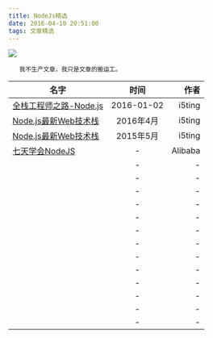 ```yaml
---
title: NodeJs精选
date: 2016-04-10 20:51:00
tags: 文章精选
---
```


![](http://7xsgf8.com1.z0.glb.clouddn.com/image/node.jpg)

       我不生产文章，我只是文章的搬运工。
<!--more-->




| 名字 | 时间 | 作者 |
| -----|:----:| ----:|
|  [全栈工程师之路-Node.js](https://github.com/i5ting/nodejs-fullstack)  | 2016-01-02   |   i5ting |
| [Node.js最新Web技术栈](https://cnodejs.org/topic/56fdf66ec5f5b4a959e91771#rd?sukey=ecafc0a7cc4a741b9abcdf8513894c2c004fcaf241d6f8d4699162d396e58e68fdca8405b00eea26c3b60f53b4e35138)   | 2016年4月    |  i5ting  |
| [Node.js最新Web技术栈](https://cnodejs.org/topic/55651bf07d4c64752effb4b1)   | 2015年5月   |   i5ting   |
|  [七天学会NodeJS](http://nqdeng.github.io/7-days-nodejs/)  | -    |   Alibaba  |
|    | -    |   -  |
|    | -    |   -  |
|    | -    |   -  |
|    | -    |   -  |
|    | -    |   -  |
|    | -    |   -  |
|    | -    |   -  |
|    | -    |   -  |
|    | -    |   -  |
|    | -    |   -  |
|    | -    |   -  |
|    | -    |   -  |
|    | -    |   -  |
